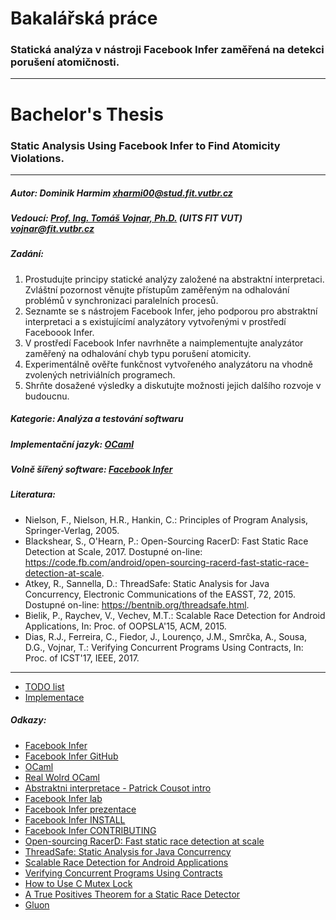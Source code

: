 # Bakalářská práce
### Statická analýza v nástroji Facebook Infer zaměřená na detekci porušení atomičnosti.

---

# Bachelor's Thesis
### Static Analysis Using Facebook Infer to Find Atomicity Violations.

---

##### Autor: Dominik Harmim <xharmi00@stud.fit.vutbr.cz>

##### Vedoucí: [Prof. Ing. Tomáš Vojnar, Ph.D.](http://www.fit.vutbr.cz/~vojnar/.cs) (UITS FIT VUT) <vojnar@fit.vutbr.cz>

##### Zadání:
1. Prostudujte principy statické analýzy založené na abstraktní interpretaci.
   Zvláštní pozornost věnujte přístupům zaměřeným na odhalování problémů v
   synchronizaci paralelních procesů.
2. Seznamte se s nástrojem Facebook Infer, jeho podporou pro abstraktní
   interpretaci a s existujícímí analyzátory vytvořenými v prostředí Faceboook
   Infer.
3. V prostředí Facebook Infer navrhněte a naimplementujte analyzátor zaměřený
   na odhalování chyb typu porušení atomicity.
4. Experimentálně ověřte funkčnost vytvořeného analyzátoru na vhodně zvolených
   netriviálních programech.
5. Shrňte dosažené výsledky a diskutujte možnosti jejich dalšího rozvoje
   v budoucnu.

##### Kategorie: Analýza a testování softwaru

##### Implementační jazyk: [OCaml](https://ocaml.org)

##### Volně šířený software: [Facebook Infer](https://fbinfer.com)

##### Literatura:
- Nielson, F., Nielson, H.R., Hankin, C.: Principles of Program Analysis,
  Springer-Verlag, 2005.
- Blackshear, S., O'Hearn, P.: Open-Sourcing RacerD: Fast Static Race Detection
  at Scale, 2017. Dostupné on-line:
  https://code.fb.com/android/open-sourcing-racerd-fast-static-race-detection-at-scale.
- Atkey, R., Sannella, D.: ThreadSafe: Static Analysis for Java Concurrency,
  Electronic Communications of the EASST, 72, 2015. Dostupné on-line:
  https://bentnib.org/threadsafe.html.
- Bielik, P., Raychev, V., Vechev, M.T.: Scalable Race Detection for
  Android Applications, In: Proc. of OOPSLA'15, ACM, 2015.
- Dias, R.J., Ferreira, C., Fiedor, J., Lourenço, J.M., Smrčka, A., Sousa, D.G.,
  Vojnar, T.: Verifying Concurrent Programs Using Contracts, In: Proc. of
  ICST'17, IEEE, 2017.

---

- [TODO list](./TODO.md)
- [Implementace](./IMPLEMENTACE.md)

##### Odkazy:
- [Facebook Infer](https://fbinfer.com)
- [Facebook Infer GitHub](https://github.com/facebook/infer)
- [OCaml](https://ocaml.org)
- [Real Wolrd OCaml](https://v1.realworldocaml.org/v1/en/html/index.html)
- [Abstraktni interpretace - Patrick Cousot intro](https://www.di.ens.fr/~cousot/AI/IntroAbsInt.html)
- [Facebook Infer lab](https://github.com/facebook/infer/blob/master/infer/src/labs/lab.md)
- [Facebook Infer prezentace](https://fbinfer.com/downloads/pldi17-infer-ai-tutorial.pdf)
- [Facebook Infer INSTALL](https://github.com/facebook/infer/blob/master/INSTALL.md)
- [Facebook Infer CONTRIBUTING](https://github.com/facebook/infer/blob/master/CONTRIBUTING.md)
- [Open-sourcing RacerD: Fast static race detection at scale](https://code.fb.com/android/open-sourcing-racerd-fast-static-race-detection-at-scale)
- [ThreadSafe: Static Analysis for Java Concurrency](https://bentnib.org/threadsafe.html)
- [Scalable Race Detection for Android Applications](https://dl.acm.org/citation.cfm?id=2814303)
- [Verifying Concurrent Programs Using Contracts](https://ieeexplore.ieee.org/document/7927975)
- [How to Use C Mutex Lock](https://www.thegeekstuff.com/2012/05/c-mutex-examples)
- [A True Positives Theorem for a Static Race Detector](https://arxiv.org/abs/1811.03503)
- [Gluon](https://github.com/trxsys/gluon)
